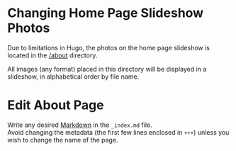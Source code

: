 # Changing Home Page Slideshow Photos
Due to limitations in Hugo, the photos on the home page slideshow is located in the [/about](/about) directory.

All images (any format) placed in this directory will be displayed in a slideshow, in alphabetical order by file name.

# Edit About Page
Write any desired [Markdown](https://www.markdownguide.org/cheat-sheet) in the `_index.md` file.  
Avoid changing the metadata (the first few lines enclosed in `+++`) unless you wish to change the name of the page.
